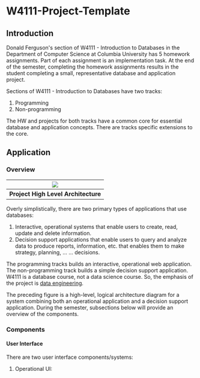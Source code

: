 # W4111-Project-Template

## Introduction

Donald Ferguson's section of W4111 - Introduction to Databases in the Department of
Computer Science at Columbia University has 5 homework assignments. Part of each assignment
is an implementation task. At the end of the semester, completing the homework assignments
results in the student completing a small, representative database and application project.

Sections of W4111 - Introduction to Databases have two tracks:
1. Programming
2. Non-programming

The HW and projects for both tracks have a common core for essential database and application
concepts. There are tracks specific extensions to the core.

## Application

### Overview

| <img src="project-architecture.jpg"> |
| :---: |
| __Project High Level Architecture__ |

Overly simplistically, there are two primary types of applications that use databases:
1. Interactive, operational systems that enable users to create, read, update and
delete information.
2. Decision support applications that enable users to query and analyze data to produce
reports, information, etc. that enables them to make strategy, planning, ... ... decisions.

The programming tracks builds an interactive, operational web application. The
non-programming track builds a simple decision support application. W4111 is a database course,
not a data science course. So, the emphasis of the project is [data engineering](https://en.wikipedia.org/wiki/Data_engineering).

The preceding figure is a high-level, logical architecture diagram for a system combining
both an operational application and a decision support application. During the semester, 
subsections below will provide an overview of the components.

### Components

#### User Interface

There are two user interface components/systems:
1. Operational UI: 


